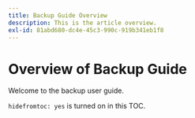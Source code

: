 ```yaml
---
title: Backup Guide Overview
description: This is the article overview.
exl-id: 81abd680-dc4e-45c3-990c-919b341eb1f8
---
```

# Overview of Backup Guide

Welcome to the backup user guide.

`hidefromtoc: yes` is turned on in this TOC.
